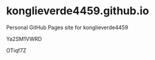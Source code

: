 # konglieverde4459.github.io
Personal GitHub Pages site for konglieverde4459


























Ya2SM1VWRD

OTiqf7Z
